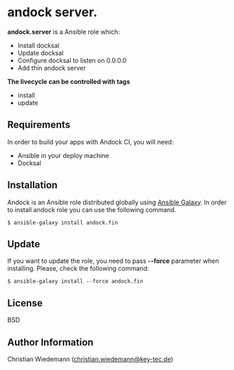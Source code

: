 andock server.
=========

**andock.server** is a Ansible role which:
* Install docksal
* Update docksal
* Configure docksal to listen on 0.0.0.0 
* Add thin andock server
  
**The livecycle can be controlled with tags**
* install
* update


Requirements
------------

In order to build your apps with Andock CI, you will need:

* Ansible in your deploy machine
* Docksal



Installation
------------

Andock is an Ansible role distributed globally using [Ansible Galaxy](https://galaxy.ansible.com/). In order to install andock role you can use the following command.

```
$ ansible-galaxy install andock.fin
```

Update
------

If you want to update the role, you need to pass **--force** parameter when installing. Please, check the following command:

```
$ ansible-galaxy install --force andock.fin
```


License
-------

BSD

Author Information
------------------

Christian Wiedemann (christian.wiedemann@key-tec.de)
